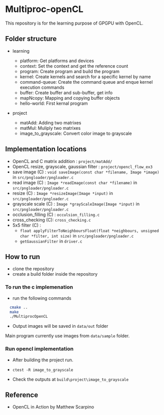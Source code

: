 # Multiproc-openCL
This repository is for the learning purpose of GPGPU with OpenCL.

## Folder structure

- learning
    - platform: Get platforms and devices
    - context: Set the context and get the reference count
    - program: Create program and build the program
    - kernel: Create kernels and search for a specific kernel by name
    - command-queue: Create the command queue and enque kernel execution commands
    - buffer: Create buffer and sub-buffer, get info
    - mapNcopy: Mapping and copying buffer objects
    - hello-world: First kernal program

- project
    - matAdd: Adding two matrixes
    - matMul: Muliply two matrixes
    - image_to_grayscale: Convert color image to grayscale

## Implementation locations
- OpenCL and C matrix addition : `project/matAdd/`
- OpenCL resize, grayscale, gaussian filter : `project/opencl_flow_ex3`
- save image (C) : `void saveImage(const char *filename, Image *image)` in `src/pngloader/pngloader.c`
- read image (C) : `Image *readImage(const char *filename)` in `src/pngloader/pngloader.c`
- resize (C) : `Image *resizeImage(Image *input)` in `src/pngloader/pngloader.c`
- grayscale scale (C) : `Image *grayScaleImage(Image *input)` in `src/pngloader/pngloader.c` 
- occlusion_filling (C) : `occulsion_filling.c`
- cross_checking (C): `cross_checking.c`
- 5x5 filter (C) :
    - `float applyFilterToNeighboursFloat(float *neighbours, unsigned char *filter, int size)` in `src/pngloader/pngloader.c`
    - `getGaussianFilter` in `driver.c`

## How to run

- clone the repository
- create a build folder inside the repository

### To run the c implemenation

- run the following commands
```bash
  cmake ..
  make
  ./MultiprocOpenCL
```
- Output images will be saved in `data/out` folder

Main program currently use images from `data/sample` folder.

### Run opencl implementation
- After building the project run.

- `ctest -R image_to_grayscale`

- Check the outputs at `build\project\image_to_grayscale`

## Reference

- OpenCL in Action by Matthew Scarpino